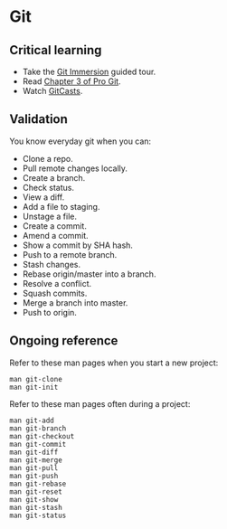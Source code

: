 Git
===

Critical learning
-----------------

* Take the [Git Immersion](http://gitimmersion.com) guided tour.
* Read [Chapter 3 of Pro Git](http://git-scm.com/book/ch3-0.html).
* Watch [GitCasts](http://gitcasts.com).

Validation
----------

You know everyday git when you can:

* Clone a repo.
* Pull remote changes locally.
* Create a branch.
* Check status.
* View a diff.
* Add a file to staging.
* Unstage a file.
* Create a commit.
* Amend a commit.
* Show a commit by SHA hash.
* Push to a remote branch.
* Stash changes.
* Rebase origin/master into a branch.
* Resolve a conflict.
* Squash commits.
* Merge a branch into master.
* Push to origin.

Ongoing reference
-----------------

Refer to these man pages when you start a new project:

```shell
man git-clone
man git-init
```

Refer to these man pages often during a project:

```shell
man git-add
man git-branch
man git-checkout
man git-commit
man git-diff
man git-merge
man git-pull
man git-push
man git-rebase
man git-reset
man git-show
man git-stash
man git-status
```
